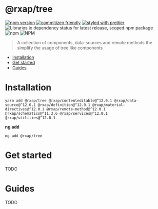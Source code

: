 @rxap/tree
======

[![npm version](https://img.shields.io/npm/v/@rxap/tree?style=flat-square)](https://www.npmjs.com/package/@rxap/tree)
[![commitizen friendly](https://img.shields.io/badge/commitizen-friendly-brightgreen.svg?style=flat-square)](https://commitizen.github.io/cz-cli/)
[![styled with prettier](https://img.shields.io/badge/styled_with-prettier-ff69b4.svg?style=flat-square)](https://github.com/prettier/prettier)
![Libraries.io dependency status for latest release, scoped npm package](https://img.shields.io/librariesio/release/npm/@rxap/tree)
![npm](https://img.shields.io/npm/dm/@rxap/tree)
![NPM](https://img.shields.io/npm/l/@rxap/tree)

> A collection of components, data-sources and remote methods the simplify the usage of tree like components

- [Installation](#installation)
- [Get started](#get-started)
- [Guides](#guides)

# Installation

```
yarn add @rxap/tree @rxap/contenteditable@^12.0.1 @rxap/data-source@^12.0.1 @rxap/definition@^12.0.1 @rxap/material-directives@^12.0.1 @rxap/remote-method@^12.0.1 @rxap/schematics@^11.3.6 @rxap/services@^12.0.1 @rxap/utilities@^12.0.1 
```

**ng add**
```
ng add @rxap/tree
```

# Get started

TODO


# Guides

TODO


